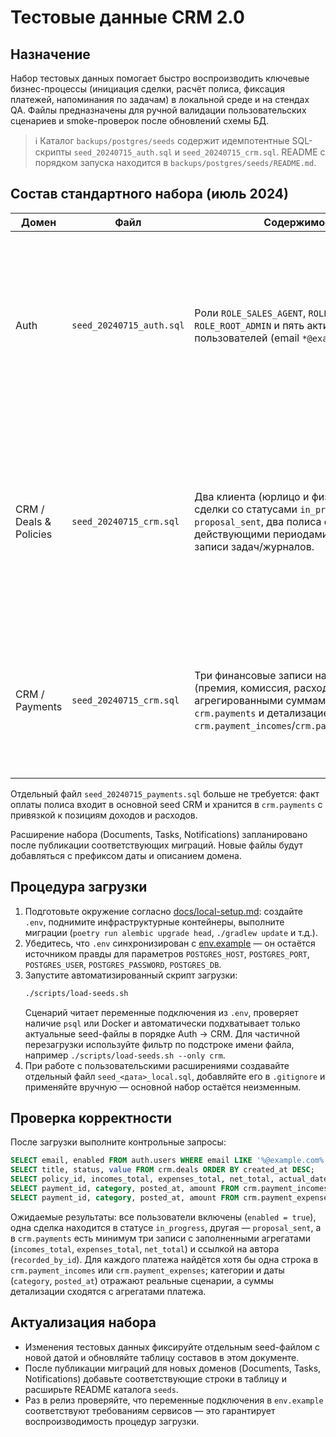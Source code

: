 # Тестовые данные CRM 2.0

## Назначение

Набор тестовых данных помогает быстро воспроизводить ключевые бизнес-процессы (инициация сделки, расчёт полиса, фиксация платежей, напоминания по задачам) в локальной среде и на стендах QA. Файлы предназначены для ручной валидации пользовательских сценариев и smoke-проверок после обновлений схемы БД.

> ℹ️ Каталог `backups/postgres/seeds` содержит идемпотентные SQL-скрипты `seed_20240715_auth.sql` и `seed_20240715_crm.sql`. README с порядком запуска находится в `backups/postgres/seeds/README.md`.

## Состав стандартного набора (июль 2024)

| Домен | Файл | Содержимое | Примечания |
| --- | --- | --- | --- |
| Auth | `seed_20240715_auth.sql` | Роли `ROLE_SALES_AGENT`, `ROLE_EXECUTOR`, `ROLE_ROOT_ADMIN` и пять активных пользователей (email `*@example.com`). | Пароль всех аккаунтов — `Passw0rd!` (bcrypt, 12 раундов). Используются UUID, согласованные с CRM. TODO: выделить отдельного пользователя для проверки прав главного админа. |
| CRM / Deals & Policies | `seed_20240715_crm.sql` | Два клиента (юрлицо и физлицо), две сделки со статусами `in_progress` и `proposal_sent`, два полиса с действующими периодами и связанные записи задач/журналов. | Ссылки на пользователей Auth обеспечивают трассировку владельцев и авторов сущностей (`created_by_id`, `recorded_by_id`). Значения премий отражают реальные суммы сценариев. |
| CRM / Payments | `seed_20240715_crm.sql` | Три финансовые записи на полисы (премия, комиссия, расход) с агрегированными суммами в `crm.payments` и детализацией в `crm.payment_incomes`/`crm.payment_expenses`. | Для каждого платежа указаны авторы подтверждения и даты фактических движений; суммы позиций сходятся с агрегатом платежа. |

Отдельный файл `seed_20240715_payments.sql` больше не требуется: факт оплаты полиса входит в основной seed CRM и хранится в `crm.payments` с привязкой к позициям доходов и расходов.

Расширение набора (Documents, Tasks, Notifications) запланировано после публикации соответствующих миграций. Новые файлы будут добавляться с префиксом даты и описанием домена.

## Процедура загрузки

1. Подготовьте окружение согласно [docs/local-setup.md](local-setup.md): создайте `.env`, поднимите инфраструктурные контейнеры, выполните миграции (`poetry run alembic upgrade head`, `./gradlew update` и т.д.).
2. Убедитесь, что `.env` синхронизирован с [env.example](../env.example) — он остаётся источником правды для параметров `POSTGRES_HOST`, `POSTGRES_PORT`, `POSTGRES_USER`, `POSTGRES_PASSWORD`, `POSTGRES_DB`.
3. Запустите автоматизированный скрипт загрузки:
   ```bash
   ./scripts/load-seeds.sh
   ```
   Сценарий читает переменные подключения из `.env`, проверяет наличие `psql` или Docker и автоматически подхватывает только актуальные seed-файлы в порядке Auth → CRM. Для частичной перезагрузки используйте фильтр по подстроке имени файла, например `./scripts/load-seeds.sh --only crm`.
4. При работе с пользовательскими расширениями создавайте отдельный файл `seed_<дата>_local.sql`, добавляйте его в `.gitignore` и применяйте вручную — основной набор остаётся неизменным.

## Проверка корректности

После загрузки выполните контрольные запросы:

```sql
SELECT email, enabled FROM auth.users WHERE email LIKE '%@example.com%' ORDER BY email;
SELECT title, status, value FROM crm.deals ORDER BY created_at DESC;
SELECT policy_id, incomes_total, expenses_total, net_total, actual_date, recorded_by_id FROM crm.payments ORDER BY actual_date DESC;
SELECT payment_id, category, posted_at, amount FROM crm.payment_incomes ORDER BY payment_id;
SELECT payment_id, category, posted_at, amount FROM crm.payment_expenses ORDER BY payment_id;
```

Ожидаемые результаты: все пользователи включены (`enabled = true`), одна сделка находится в статусе `in_progress`, другая — `proposal_sent`, а в `crm.payments` есть минимум три записи с заполненными агрегатами (`incomes_total`, `expenses_total`, `net_total`) и ссылкой на автора (`recorded_by_id`). Для каждого платежа найдётся хотя бы одна строка в `crm.payment_incomes` или `crm.payment_expenses`; категории и даты (`category`, `posted_at`) отражают реальные сценарии, а суммы детализации сходятся с агрегатами платежа.

## Актуализация набора

* Изменения тестовых данных фиксируйте отдельным seed-файлом с новой датой и обновляйте таблицу составов в этом документе.
* После публикации миграций для новых доменов (Documents, Tasks, Notifications) добавьте соответствующие строки в таблицу и расширьте README каталога `seeds`.
* Раз в релиз проверяйте, что переменные подключения в `env.example` соответствуют требованиям сервисов — это гарантирует воспроизводимость процедур загрузки.
